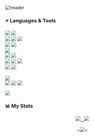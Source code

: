 ![header](https://capsule-render.vercel.app/api?type=waving&color=gradient&height=250&section=header&text=Hi,%20there!&fontSize=90&fontAlignY=45&animation=twinkling)

### ⭐️ Languages & Tools
<img src="https://img.shields.io/badge/C-A8B9CC?style=flat-square&logo=c&logoColor=white"/></a>
<img src="https://img.shields.io/badge/Java-007396?style=flat-square&logo=Java&logoColor=white"/>
<br>
<img src="https://img.shields.io/badge/Spring_Boot-F2F4F9?style=flat-square&logo=spring-boot"/>
<img src="https://img.shields.io/badge/Docker-2496ED?style=flat-square&logo=Docker&logoColor=white"/>
<img src="https://img.shields.io/badge/Postman-FF6C37?style=flat-square&logo=Postman&logoColor=white"/>
<br>
<img src="https://img.shields.io/badge/MySQL-4479A1?style=flat-square&logo=mysql&logoColor=white"/>
<img src="https://img.shields.io/badge/redis-%23DD0031.svg?&style=flat-square&logo=redis&logoColor=white"/>
<br>
<img src="https://img.shields.io/badge/Ubuntu-E95420?style=flat-square&logo=ubuntu&logoColor=white"/>
<br>
<img src="https://img.shields.io/badge/Amazon_AWS-FF9900?style=flat-square&logo=amazon-aws&logoColor=white"/>
<img src="https://img.shields.io/badge/GitHub Actions-181717?style=flat-square&logo=GitHub&logoColor=white"/>
<br>
<img src="https://img.shields.io/badge/Git-F05032?style=flat-square&logo=git&logoColor=white"/>
<img src="https://img.shields.io/badge/Visual Studio Code-007ACC?style=flat-square&logo=Visual Studio Code&logoColor=white"/>
<img src="https://img.shields.io/badge/IntelliJ_IDEA-000000.svg?style=flat-square&logo=intellij-idea&logoColor=white"/>
<br>
<img src="https://img.shields.io/badge/Arduino-00979D?style=flat-square&logo=Arduino&logoColor=white"/>
<img src="https://img.shields.io/badge/Raspberry%20Pi-A22846?style=flat-square&logo=Raspberry%20Pi&logoColor=white"/>
<br><br>
<img src="https://img.shields.io/badge/Adobe-FF0000?style=flat-square&logo=Adobe&logoColor=white"/>
<br>
<img src="https://aleen42.github.io/badges/src/photoshop.svg"/>
<img src="https://aleen42.github.io/badges/src/premiere.svg"/>
<img src="https://aleen42.github.io/badges/src/after_effects.svg"/>
<br>

<a href="https://solved.ac/gukjang">
    <img src="http://mazassumnida.wtf/api/mini/generate_badge?boj=gukjang" />
<br>
    <!--
<a href="https://leetcode.com/gukjan9/">
    <img src="https://leetcode-stats-six.vercel.app/?username=gukjan9&theme=dark" />
  <!-- api/v2/ -->
 </a>

<!--##### *(Sth that I've used at least once)*<br></br>-->

<!-- <img src="https://img.shields.io/badge/NodeJS-FA7343?style=for-the-badge&logo=JS&logoColor=white"/></a> -->

### 📊 My Stats
<!-- [![Top Langs](https://github-readme-stats.vercel.app/api/top-langs/?username=NASA-GukJang&langs_count=10&layout=compact)](https://github.com/anuraghazra/github-readme-stats)&nbsp;&nbsp;&nbsp;
<a href="https://solved.ac/gukjang1997"><img src="http://mazassumnida.wtf/api/v2/generate_badge?boj=gukjang1997" /></a> -->

<div align="center">
  <a href="https://github.com/anuraghazra/github-readme-stats">
    <img src="https://github-readme-stats.vercel.app/api/top-langs/?username=gukjan9&langs_count=10&layout=compact" />&nbsp;&nbsp;
  </a>
  <a href="https://github.com/anuraghazra/github-readme-stats">
    <img src="https://github-readme-stats.vercel.app/api/wakatime?username=GukJang&layout=compact" />
  </a>
</div>

<br>
<div align="center">
  ⭐️<img src="https://img.shields.io/badge/NASA-004088?style=for-the-badge&logo=NASA&logoColor=white"/></a>⭐️
</div>

<!-- <img src="https://img.shields.io/badge/Kotlin-7F52FF?style=flat-square&logo=Kotlin&logoColor=white"/></a> -->
<!-- <img src="https://img.shields.io/badge/Swift-FA7343?style=flat-square&logo=Swift&logoColor=white"/></a> -->
<!-- <img src="https://img.shields.io/badge/Android-3DDC84?style=flat-square&logo=android&logoColor=white"/></a> -->
<!-- <img src="https://img.shields.io/badge/Ardroid_Studio-3DDC84?style=flat-square&logo=android-studio&logoColor=white"/></a> -->
<!-- <img src="https://img.shields.io/badge/Xcode-147EFB?style=flat-square&logo=Xcode&logoColor=white"/></a> -->
